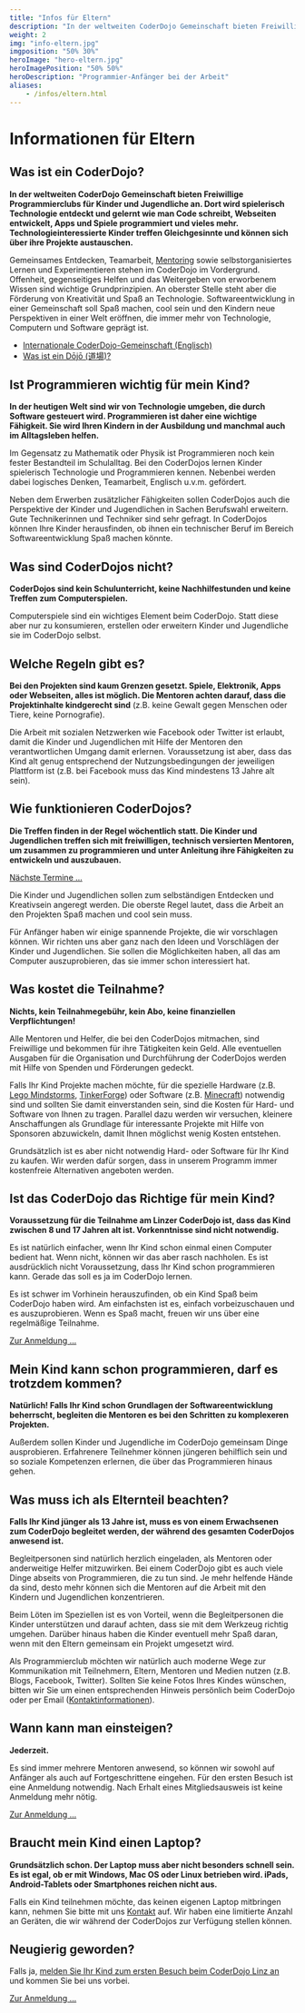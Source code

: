 ```yaml
---
title: "Infos für Eltern"
description: "In der weltweiten CoderDojo Gemeinschaft bieten Freiwillige Programmierclubs für Kinder und Jugendliche an. Dort wird spielerisch Technologie entdeckt."
weight: 2
img: "info-eltern.jpg"
imgposition: "50% 30%"
heroImage: "hero-eltern.jpg"
heroImagePosition: "50% 50%" 
heroDescription: "Programmier-Anfänger bei der Arbeit"
aliases:
    - /infos/eltern.html
---
```


# Informationen für Eltern #

## Was ist ein CoderDojo? ##

**In der weltweiten CoderDojo Gemeinschaft bieten Freiwillige Programmierclubs für Kinder und Jugendliche an. Dort wird spielerisch Technologie entdeckt und gelernt wie man Code schreibt, Webseiten entwickelt, Apps und Spiele programmiert und vieles mehr. Technologieinteressierte Kinder treffen Gleichgesinnte und können sich über ihre Projekte austauschen.**

Gemeinsames Entdecken, Teamarbeit, [Mentoring](http://de.wikipedia.org/wiki/Mentoring "Mentoring auf Wikipedia") sowie selbstorganisiertes Lernen und Experimentieren stehen im CoderDojo im Vordergrund. Offenheit, gegenseitiges Helfen und das Weitergeben von erworbenem Wissen sind wichtige Grundprinzipien. An oberster Stelle steht aber die Förderung von Kreativität und Spaß an Technologie. Softwareentwicklung in einer Gemeinschaft soll Spaß machen, cool sein und den Kindern neue Perspektiven in einer Welt eröffnen, die immer mehr von Technologie, Computern und Software geprägt ist.

* [Internationale CoderDojo-Gemeinschaft (Englisch)](http://www.coderdojo.com "Internationale CoderDojo Webseite")
* [Was ist ein Dōjō (道場)?](http://de.wikipedia.org/wiki/D%C5%8Dj%C5%8D "Dojo auf Wikipedia")


## Ist Programmieren wichtig für mein Kind? ##

**In der heutigen Welt sind wir von Technologie umgeben, die durch Software gesteuert wird. Programmieren ist daher eine wichtige Fähigkeit. Sie wird Ihren Kindern in der Ausbildung und manchmal auch im Alltagsleben helfen.**

Im Gegensatz zu Mathematik oder Physik ist Programmieren noch kein fester Bestandteil im Schulalltag. Bei den CoderDojos lernen Kinder spielerisch Technologie und Programmieren kennen. Nebenbei werden dabei logisches Denken, Teamarbeit, Englisch u.v.m. gefördert.

Neben dem Erwerben zusätzlicher Fähigkeiten sollen CoderDojos auch die Perspektive der Kinder und Jugendlichen in Sachen Berufswahl erweitern. Gute Technikerinnen und Techniker sind sehr gefragt. In CoderDojos können Ihre Kinder herausfinden, ob ihnen ein technischer Beruf im Bereich Softwareentwicklung Spaß machen könnte.


## Was sind CoderDojos nicht? ##

**CoderDojos sind kein Schulunterricht, keine Nachhilfestunden und keine Treffen zum Computerspielen.**

Computerspiele sind ein wichtiges Element beim CoderDojo. Statt diese aber nur zu konsumieren, erstellen oder erweitern Kinder und Jugendliche sie im CoderDojo selbst.


## Welche Regeln gibt es? ##

**Bei den Projekten sind kaum Grenzen gesetzt. Spiele, Elektronik, Apps oder Webseiten, alles ist möglich. Die Mentoren achten darauf, dass die Projektinhalte kindgerecht sind** (z.B. keine Gewalt gegen Menschen oder Tiere, keine Pornografie).

Die Arbeit mit sozialen Netzwerken wie Facebook oder Twitter ist erlaubt, damit die Kinder und Jugendlichen mit Hilfe der Mentoren den verantwortlichen Umgang damit erlernen. Voraussetzung ist aber, dass das Kind alt genug entsprechend der Nutzungsbedingungen der jeweiligen Plattform ist (z.B. bei Facebook muss das Kind mindestens 13 Jahre alt sein). 


## Wie funktionieren CoderDojos? ##

**Die Treffen finden in der Regel wöchentlich statt. Die Kinder und Jugendlichen treffen sich mit freiwilligen, technisch versierten Mentoren, um zusammen zu programmieren und unter Anleitung ihre Fähigkeiten zu entwickeln und auszubauen.**<br/>
<p class="text-center"><a class="btn btn-primary" href="/termine.html">Nächste Termine&nbsp;...</a></p>

Die Kinder und Jugendlichen sollen zum selbständigen Entdecken und Kreativsein angeregt werden. Die oberste Regel lautet, dass die Arbeit an den Projekten Spaß machen und cool sein muss.

Für Anfänger haben wir einige spannende Projekte, die wir vorschlagen können. Wir richten uns aber ganz nach den Ideen und Vorschlägen der Kinder und Jugendlichen. Sie sollen die Möglichkeiten haben, all das am Computer auszuprobieren, das sie immer schon interessiert hat.


## Was kostet die Teilnahme? ##

**Nichts, kein Teilnahmegebühr, kein Abo, keine finanziellen Verpflichtungen!**

Alle Mentoren und Helfer, die bei den CoderDojos mitmachen, sind Freiwillige und bekommen für ihre Tätigkeiten kein Geld. Alle eventuellen Ausgaben für die Organisation und Durchführung der CoderDojos werden mit Hilfe von Spenden und Förderungen gedeckt.

Falls Ihr Kind Projekte machen möchte, für die spezielle Hardware (z.B. [Lego Mindstorms](http://mindstorms.lego.com/ "Homepage von Lego Mindstorms"), [TinkerForge](http://www.tinkerforge.com/de/ "Homepage von TinkerForge")) oder Software (z.B. [Minecraft](https://minecraft.net/ "Homagepage von Minecraft")) notwendig sind und sollten Sie damit einverstanden sein, sind die Kosten für Hard- und Software von Ihnen zu tragen. Parallel dazu werden wir versuchen, kleinere Anschaffungen als Grundlage für interessante Projekte mit Hilfe von Sponsoren abzuwickeln, damit Ihnen möglichst wenig Kosten entstehen.

Grundsätzlich ist es aber nicht notwendig Hard- oder Software für Ihr Kind zu kaufen. Wir werden dafür sorgen, dass in unserem Programm immer kostenfreie Alternativen angeboten werden.


## Ist das CoderDojo das Richtige für mein Kind? ##

**Voraussetzung für die Teilnahme am Linzer CoderDojo ist, dass das Kind zwischen 8 und 17 Jahren alt ist. Vorkenntnisse sind nicht notwendig.**

Es ist natürlich einfacher, wenn Ihr Kind schon einmal einen Computer bedient hat. Wenn nicht, können wir das aber rasch nachholen. Es ist ausdrücklich nicht Voraussetzung, dass Ihr Kind schon programmieren kann. Gerade das soll es ja im CoderDojo lernen.

Es ist schwer im Vorhinein herauszufinden, ob ein Kind Spaß beim CoderDojo haben wird. Am einfachsten ist es, einfach vorbeizuschauen und es auszuprobieren. Wenn es Spaß macht, freuen wir uns über eine regelmäßige Teilnahme.<br/>
<p class="text-center"><a class="btn btn-primary" href="/anmeldung.html">Zur Anmeldung&nbsp;...</a></p>


## Mein Kind kann schon programmieren, darf es trotzdem kommen? ##

**Natürlich! Falls Ihr Kind schon Grundlagen der Softwareentwicklung beherrscht, begleiten die Mentoren es bei den Schritten zu komplexeren Projekten.**

Außerdem sollen Kinder und Jugendliche im CoderDojo gemeinsam Dinge ausprobieren. Erfahrenere Teilnehmer können jüngeren behilflich sein und so soziale Kompetenzen erlernen, die über das Programmieren hinaus gehen.  


## Was muss ich als Elternteil beachten? ##

**Falls Ihr Kind jünger als 13 Jahre ist, muss es von einem Erwachsenen zum CoderDojo begleitet werden, der während des gesamten CoderDojos anwesend ist.**

Begleitpersonen sind natürlich herzlich eingeladen, als Mentoren oder anderweitige Helfer mitzuwirken. Bei einem CoderDojo gibt es auch viele Dinge abseits von Programmieren, die zu tun sind. Je mehr helfende Hände da sind, desto mehr können sich die Mentoren auf die Arbeit mit den Kindern und Jugendlichen konzentrieren.

Beim Löten im Speziellen ist es von Vorteil, wenn die Begleitpersonen die Kinder unterstützen und darauf achten, dass sie mit dem Werkzeug richtig umgehen. Darüber hinaus haben die Kinder eventuell mehr Spaß daran, wenn mit den Eltern gemeinsam ein Projekt umgesetzt wird.

Als Programmierclub möchten wir natürlich auch moderne Wege zur Kommunikation mit Teilnehmern, Eltern, Mentoren und Medien nutzen (z.B. Blogs, Facebook, Twitter). Sollten Sie keine Fotos Ihres Kindes wünschen, bitten wir Sie um einen entsprechenden Hinweis persönlich beim CoderDojo oder per Email ([Kontaktinformationen](/#contact)). 


## Wann kann man einsteigen? ##

**Jederzeit.**

Es sind immer mehrere Mentoren anwesend, so können wir sowohl auf Anfänger als auch auf Fortgeschrittene eingehen. Für den ersten Besuch ist eine Anmeldung notwendig. Nach Erhalt eines Mitgliedsausweis ist keine Anmeldung mehr nötig.<br/>
<p class="text-center"><a class="btn btn-primary" href="/anmeldung.html">Zur Anmeldung&nbsp;...</a></p>


## <a name="Laptop" />Braucht mein Kind einen Laptop? ##

**Grundsätzlich schon. Der Laptop muss aber nicht besonders schnell sein. Es ist egal, ob er mit Windows, Mac OS oder Linux betrieben wird. iPads, Android-Tablets oder Smartphones reichen nicht aus.**

Falls ein Kind teilnehmen möchte, das keinen eigenen Laptop mitbringen kann, nehmen Sie bitte mit uns [Kontakt](/#contact) auf. Wir haben eine limitierte Anzahl an Geräten, die wir während der CoderDojos zur Verfügung stellen können.


## Neugierig geworden?

Falls ja, [melden Sie Ihr Kind zum ersten Besuch beim CoderDojo Linz an](/anmeldung.html) und kommen Sie bei uns vorbei.<br/>
<p class="text-center"><a class="btn btn-primary" href="/anmeldung.html">Zur Anmeldung&nbsp;...</a></p>
